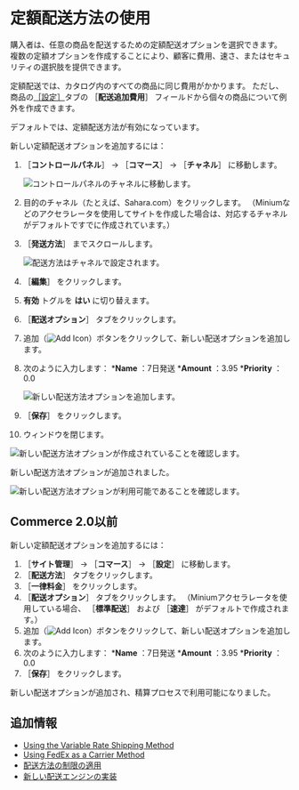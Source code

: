 # 定額配送方法の使用

購入者は、任意の商品を配送するための定額配送オプションを選択できます。 複数の定額オプションを作成することにより、顧客に費用、速さ、またはセキュリティの選択肢を提供できます。

定額配送では、カタログ内のすべての商品に同じ費用がかかります。 ただし、商品の[［設定］](../../product-management/managing-inventory/product-inventory-configuration-reference.md)タブの ［**配送追加費用**］ フィールドから個々の商品について例外を作成できます。

デフォルトでは、定額配送方法が有効になっています。

新しい定額配送オプションを追加するには：

1. ［**コントロールパネル**］ → ［**コマース**］ → ［**チャネル**］ に移動します。

    ![コントロールパネルのチャネルに移動します。](./using-the-flat-rate-shipping-method/images/02.png)

1. 目的のチャネル（たとえば、Sahara.com）をクリックします。 （Miniumなどのアクセラレータを使用してサイトを作成した場合は、対応するチャネルがデフォルトですでに作成されています。）
1. ［**発送方法**］ までスクロールします。

    ![配送方法はチャネルで設定されます。](./using-the-flat-rate-shipping-method/images/03.png)

1. ［**編集**］ をクリックします。
1. **有効** トグルを **はい** に切り替えます。
1. ［**配送オプション**］ タブをクリックします。
1. 追加（![Add Icon](../../images/icon-add.png)）ボタンをクリックして、新しい配送オプションを追加します。
1. 次のように入力します：
    ***Name** ：7日発送
    ***Amount** ：3.95
    ***Priority** ：0.0

    ![新しい配送方法オプションを追加します。](./using-the-flat-rate-shipping-method/images/04.png)

1. ［**保存**］ をクリックします。
1. ウィンドウを閉じます。

![新しい配送方法オプションが作成されていることを確認します。](./using-the-flat-rate-shipping-method/images/05.png)

新しい配送方法オプションが追加されました。

![新しい配送方法オプションが利用可能であることを確認します。](./using-the-flat-rate-shipping-method/images/06.png)

<a name="commerce-20-and-below" />

## Commerce 2.0以前

新しい定額配送オプションを追加するには：

1. ［**サイト管理**］ → ［**コマース**］ → ［**設定**］ に移動します。
1. ［**配送方法**］ タブをクリックします。
1. ［**一律料金**］ をクリックします。
1. ［**配送オプション**］ タブをクリックします。 （Miniumアクセラレータを使用している場合、 ［**標準配送**］ および ［**速達**］ がデフォルトで作成されます。）
1. 追加（![Add Icon](../../images/icon-add.png)）ボタンをクリックして、新しい配送オプションを追加します。
1. 次のように入力します：
    ***Name** ：7日発送
    ***Amount** ：3.95
    ***Priority** ：0.0
1. ［**保存**］ をクリックします。

新しい配送オプションが追加され、精算プロセスで利用可能になりました。

<a name="additional-information" />

## 追加情報

  - [Using the Variable Rate Shipping Method](./using-the-variable-rate-shipping-method.md)
  - [Using FedEx as a Carrier Method](./using-the-fedex-shipping-method.md)
  - [配送方法の制限の適用](./applying-shipping-method-restrictions.md)
  - [新しい配送エンジンの実装](../../developer-guide/sales/implementing-a-new-shipping-engine.md)
